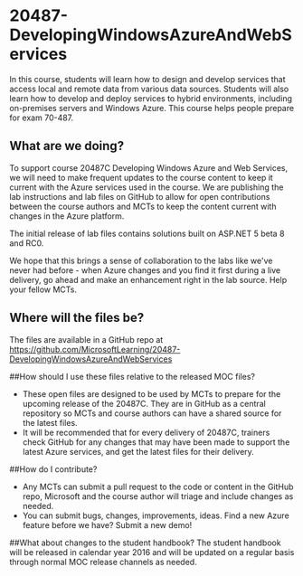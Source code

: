 # 20487-DevelopingWindowsAzureAndWebServices
In this course, students will learn how to design and develop services that access local and remote data from various data sources. Students will also learn how to develop and deploy services to hybrid environments, including on-premises servers and Windows Azure. This course helps people prepare for exam 70-487.

## What are we doing?
To support course 20487C Developing Windows Azure and Web Services, we will need to make frequent updates to the course content to keep it current with the Azure services used in the course. We are publishing the lab instructions and lab files on GitHub to allow for open contributions between the course authors and MCTs to keep the content current with changes in the Azure platform.

The initial release of lab files contains solutions built on ASP.NET 5 beta 8 and RC0.

We hope that this brings a sense of collaboration to the labs like we've never had before - when Azure changes and you find it first during a live delivery, go ahead and make an enhancement right in the lab source. Help your fellow MCTs.

## Where will the files be?
The files are available in a GitHub repo at https://github.com/MicrosoftLearning/20487-DevelopingWindowsAzureAndWebServices

##How should I use these files relative to the released MOC files?
- These open files are designed to be used by MCTs to prepare for the upcoming release of the 20487C. They are in GitHub as a central repository so MCTs and course authors can have a shared source for the latest files.
- It will be recommended that for every delivery of 20487C, trainers check GitHub for any changes that may have been made to support the latest Azure services, and get the latest files for their delivery.

##How do I contribute?
- Any MCTs can submit a pull request to the code or content in the GitHub repo, Microsoft and the course author will triage and include changes as needed.  
- You can submit bugs, changes, improvements, ideas.  Find a new Azure feature before we have?  Submit a new demo!

##What about changes to the student handbook?
The student handbook will be released in calendar year 2016 and will be updated on a regular basis through normal MOC release channels as needed.

